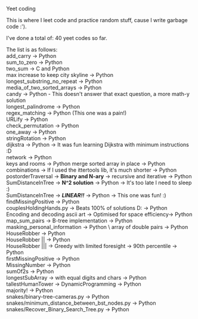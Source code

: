 Yeet coding

This is where I leet code and practice random stuff, cause I write garbage code :').

I've done a total of: 40 yeet codes so far.

The list is as follows:\
add_carry -> Python \
sum_to_zero -> Python \
two_sum -> C and Python\
max increase to keep city skyline -> Python\
longest_substring_no_repeat -> Python\
media_of_two_sorted_arrays -> Python\
candy -> Python - This doesn't answer that exact question, a more math-y solution \
longest_palindrome -> Python\
regex_matching -> Python (This one was a pain!) \
URLify -> Python \
check_permutation -> Python \
one_away -> Python \
stringRotation -> Python \
dijkstra -> Python -> It was fun learning Dijkstra with minimum instructions :D\
network -> Python \
keys and rooms -> Python
merge sorted array in place -> Python \
combinations -> If I used the ittertools lib, it's much shorter -> Python \
postorderTraversal -> **Binary and N-ary** -> recursive and iterative -> Python \
SumDistanceInTree -> **N^2 solution** -> Python -> It's too late I need to sleep :) \
SumDistanceInTree -> ***LINEAR!!*** -> Python -> This one was fun! :) \
findMissingPositive -> Python \
couplesHoldingHands.py -> Beats 100% of solutions D: -> Python \
Encoding and decoding ascii art -> Optimised for space efficiency-> Python \
map_sum_pairs -> B-tree implementation -> Python \
masking_personal_information -> Python \ 
array of double pairs -> Python \
HouseRobber -> Python \
HouseRobber || -> Python \
HouseRobber ||| -> Greedy with limited foresight -> 90th percentile -> Python\
firstMissingPositive -> Python \
MissingNumber -> Python \
sumOf2s -> Python \
longestSubArray -> with equal digits and chars -> Python \
tallestHumanTower -> DynamicProgramming -> Python \
majority! -> Python\
snakes/binary-tree-cameras.py -> Python\
snakes/minimum_distance_between_bst_nodes.py -> Python\
snakes/Recover_Binary_Search_Tree.py -> Python